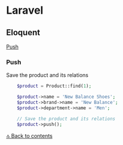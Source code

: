 # Laravel

## Eloquent

[Push](#push)

### **Push**

Save the product and its relations

```php
    $product = Product::find(1);

    $product->name = 'New Balance Shoes';
    $product->brand->name = 'New Balance';
    $product->department->name = 'Men';

    // Save the product and its relations
    $product->push();
```

[🔝 Back to contents](#eloquent)







